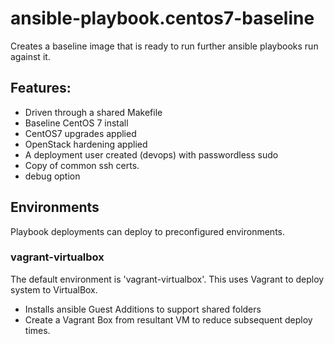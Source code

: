 # ansible-playbook.centos7-baseline
Creates a baseline image that is ready to run further ansible playbooks run against it.

## Features:
* Driven through a shared Makefile
* Baseline CentOS 7 install
* CentOS7 upgrades applied
* OpenStack hardening applied
* A deployment user created (devops) with passwordless sudo
* Copy of common ssh certs.
* debug option

## Environments
Playbook deployments can deploy to preconfigured environments.
### vagrant-virtualbox
The default environment is 'vagrant-virtualbox'. This uses Vagrant to deploy system to VirtualBox.
* Installs ansible Guest Additions to support shared folders
* Create a Vagrant Box from resultant VM to reduce subsequent deploy times.
